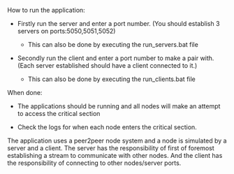 How to run the application:

- Firstly run the server and enter a port number. (You should establish 3 servers on ports:5050,5051,5052)
    - This can also be done by executing the run_servers.bat file

- Secondly run the client and enter a port number to make a pair with. (Each server established should have a client connected to it.)
    - This can also be done by executing the run_clients.bat file

When done:

- The applications should be running and all nodes will make an attempt to access the critical section

- Check the logs for when each node enters the critical section.


The application uses a peer2peer node system and a node is simulated by a server and a client. The server has the responsibility of first of foremost establishing a stream to communicate with other nodes. And the client has the responsibility of connecting to other nodes/server ports.

